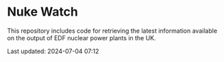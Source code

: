# Nuke Watch

This repository includes code for retrieving the latest information available on the output of EDF nuclear power plants in the UK.

Last updated: 2024-07-04 07:12